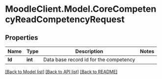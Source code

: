 # MoodleClient.Model.CoreCompetencyReadCompetencyRequest

## Properties

Name | Type | Description | Notes
------------ | ------------- | ------------- | -------------
**Id** | **int** | Data base record id for the competency | 

[[Back to Model list]](../README.md#documentation-for-models) [[Back to API list]](../README.md#documentation-for-api-endpoints) [[Back to README]](../README.md)

